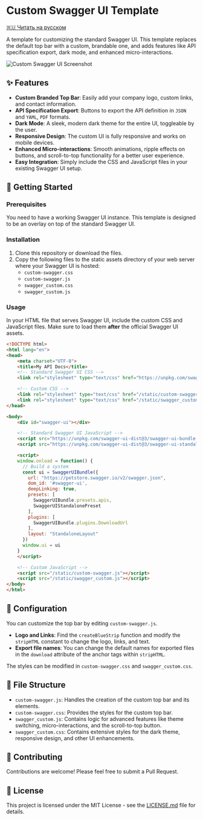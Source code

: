 # Custom Swagger UI Template

[🇷🇺 Читать на русском](README_ru.md)

A template for customizing the standard Swagger UI. This template replaces the default top bar with a custom, brandable one, and adds features like API specification export, dark mode, and enhanced micro-interactions.

![Custom Swagger UI Screenshot](https://user-images.githubusercontent.com/12345/some-image.png) 

## ✨ Features

-   **Custom Branded Top Bar**: Easily add your company logo, custom links, and contact information.
-   **API Specification Export**: Buttons to export the API definition in `JSON` and `YAML`, `PDF` formats.
-   **Dark Mode**: A sleek, modern dark theme for the entire UI, toggleable by the user.
-   **Responsive Design**: The custom UI is fully responsive and works on mobile devices.
-   **Enhanced Micro-interactions**: Smooth animations, ripple effects on buttons, and scroll-to-top functionality for a better user experience.
-   **Easy Integration**: Simply include the CSS and JavaScript files in your existing Swagger UI setup.

## 🚀 Getting Started

### Prerequisites

You need to have a working Swagger UI instance. This template is designed to be an overlay on top of the standard Swagger UI.

### Installation

1.  Clone this repository or download the files.
2.  Copy the following files to the static assets directory of your web server where your Swagger UI is hosted:
    -   `custom-swagger.css`
    -   `custom-swagger.js`
    -   `swagger_custom.css`
    -   `swagger_custom.js`

### Usage

In your HTML file that serves Swagger UI, include the custom CSS and JavaScript files. Make sure to load them **after** the official Swagger UI assets.

```html
<!DOCTYPE html>
<html lang="en">
<head>
    <meta charset="UTF-8">
    <title>My API Docs</title>
    <!-- Standard Swagger UI CSS -->
    <link rel="stylesheet" type="text/css" href="https://unpkg.com/swagger-ui-dist@3/swagger-ui.css">

    <!-- Custom CSS -->
    <link rel="stylesheet" type="text/css" href="/static/custom-swagger.css">
    <link rel="stylesheet" type="text/css" href="/static/swagger_custom.css">
</head>

<body>
    <div id="swagger-ui"></div>

    <!-- Standard Swagger UI JavaScript -->
    <script src="https://unpkg.com/swagger-ui-dist@3/swagger-ui-bundle.js"></script>
    <script src="https://unpkg.com/swagger-ui-dist@3/swagger-ui-standalone-preset.js"></script>

    <script>
    window.onload = function() {
      // Build a system
      const ui = SwaggerUIBundle({
        url: "https://petstore.swagger.io/v2/swagger.json",
        dom_id: '#swagger-ui',
        deepLinking: true,
        presets: [
          SwaggerUIBundle.presets.apis,
          SwaggerUIStandalonePreset
        ],
        plugins: [
          SwaggerUIBundle.plugins.DownloadUrl
        ],
        layout: "StandaloneLayout"
      })
      window.ui = ui
    }
    </script>

    <!-- Custom JavaScript -->
    <script src="/static/custom-swagger.js"></script>
    <script src="/static/swagger_custom.js"></script>
</body>
</html>
```

## 🔧 Configuration

You can customize the top bar by editing `custom-swagger.js`.

-   **Logo and Links**: Find the `createBlueStrip` function and modify the `stripHTML` constant to change the logo, links, and text.
-   **Export file names**: You can change the default names for exported files in the `download` attribute of the anchor tags within `stripHTML`.

The styles can be modified in `custom-swagger.css` and `swagger_custom.css`.

## 📂 File Structure

-   `custom-swagger.js`: Handles the creation of the custom top bar and its elements.
-   `custom-swagger.css`: Provides the styles for the custom top bar.
-   `swagger_custom.js`: Contains logic for advanced features like theme switching, micro-interactions, and the scroll-to-top button.
-   `swagger_custom.css`: Contains extensive styles for the dark theme, responsive design, and other UI enhancements.

## 🤝 Contributing

Contributions are welcome! Please feel free to submit a Pull Request.

## 📄 License

This project is licensed under the MIT License - see the [LICENSE.md](LICENSE.md) file for details.

